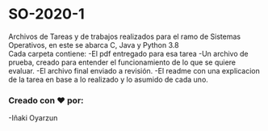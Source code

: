 # SO-2020-1
Archivos de Tareas y de trabajos realizados para el ramo de Sistemas Operativos, en este se abarca C, Java y Python 3.8  
Cada carpeta contiene:
-El pdf entregado para esa tarea
-Un archivo de prueba, creado para entender el funcionamiento de lo que se quiere evaluar.
-El archivo final enviado a revisión.
-El readme con una explicacion de la tarea en base a lo realizado y lo asumido de cada uno.

### Creado con ❤ por:
-Iñaki Oyarzun
